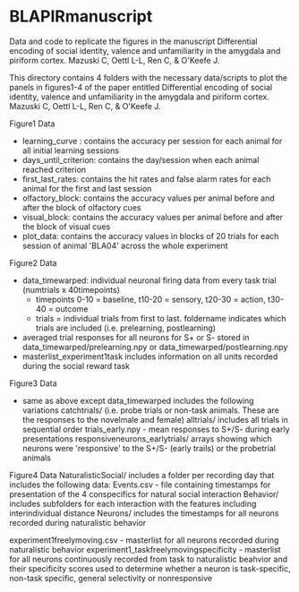 # BLAPIRmanuscript
Data and code to replicate the figures in the manuscript Differential encoding of social identity, valence and unfamiliarity in the amygdala and piriform cortex. Mazuski C, Oettl L-L, Ren C, &amp; O'Keefe J.

This directory contains 4 folders with the necessary data/scripts to plot the panels in figures1-4 of the paper entitled 
Differential encoding of social identity, valence and unfamiliarity in the amygdala and piriform cortex. Mazuski C, Oettl L-L, Ren C, & O'Keefe J.

Figure1
Data
- learning_curve : contains the accuracy per session for each animal for all initial learning sessions
- days_until_criterion: contains the day/session when each animal reached criterion
- first_last_rates: contains the hit rates and false alarm rates for each animal for the first and last session
- olfactory_block: contains the accuracy values per animal before and after the block of olfactory cues
- visual_block: contains the accuracy values per animal before and after the block of visual cues
- plot_data: contains the accuracy values in blocks of 20 trials for each session of animal 'BLA04' across the whole experiment

Figure2
Data
- data_timewarped: individual neuronal firing data from every task trial 
(numtrials x 40timepoints)
	- timepoints 0-10 = baseline, t10-20 = sensory, t20-30 = action, t30-40 = outcome
	- trials = individual trials from first to last. foldername indicates which trials are included (i.e. prelearning, postlearning)
- averaged trial responses for all neurons for S+ or S- stored in data_timewarped/prelearning.npy or data_timewarped/postlearning.npy
- masterlist_experiment1task includes information on all units recorded during the social reward task


Figure3
Data
- same as above except data_timewarped includes the following variations
catchtrials/ (i.e. probe trials or non-task animals. These are the responses to the novelmale and female)
alltrials/ includes all trials in sequential order
trials_early.npy - mean responses to S+/S- during early presentations
responsiveneurons_earlytrials/ arrays showing which neurons were 'responsive' to the S+/S- (early trails) or the probetrial animals


Figure4
Data
NaturalisticSocial/ includes a folder per recording day that includes the following data:
Events.csv - file containing timestamps for presentation of the 4 conspecifics for natural social interaction
Behavior/ includes subfolders for each interaction with the features including interindividual distance
Neurons/ includes the timestamps for all neurons recorded during naturalistic behavior

experiment1freelymoving.csv - masterlist for all neurons recorded during naturalistic behavior
experiment1_taskfreelymovingspecificity - masterlist for all neurons continuously recorded from task to naturalistic beahvior and their specificity scores used to determine whether a neuron is task-specific, non-task specific, general selectivity or nonresponsive



